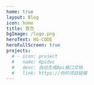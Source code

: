 ```yaml
---
home: true
layout: Blog
icon: home
title: 首页
bgImage: /logo.png
heroText: HG-CODE
heroFullScreen: true
projects:
  # - icon: project
  #   name: Apidoc
  #   desc: 自动生成Api接口文档
  #   link: https://你的项目链接
---
```

